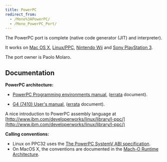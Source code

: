 ```yaml
---
title: PowerPC
redirect_from:
  - /Mono%3APowerPC/
  - /Mono_PowerPC_Port/
---
```


The PowerPC port is complete (native code generator (JIT) and interpreter).

It works on [Mac OS X](/docs/about-mono/supported-platforms/osx/), [Linux/PPC](/docs/about-mono/supported-platforms/linux/), [Nintendo Wii](/docs/about-mono/supported-platforms/wii/) and [Sony PlayStation 3](/docs/about-mono/supported-platforms/playstation3/).

The port owner is Paolo Molaro.

Documentation
-------------

**PowerPC architecture:**

-   [PowerPC Programming environments manual](http://www.freescale.com/files/product/doc/MPCFPE32B.pdf), ([errata](http://www.freescale.com/files/product/doc/MPCFPE32BAD.pdf) document).

-   [G4 (7410) User's manual](http://www.freescale.com/files/32bit/doc/ref_manual/MPC7410UM.pdf), ([errata](http://www.freescale.com/files/32bit/doc/ref_manual/MPC7410UMAD.pdf) document).

A nice introduction to PowerPC assembly language at [http://www.ibm.com/developerworks/linux/library/l-ppc/](http://www.ibm.com/developerworks/linux/library/l-ppc/)

**Calling conventions:**

-   Linux on PPC32 uses the [The PowerPC SystemV ABI specification](http://refspecs.linux-foundation.org/elf/elfspec_ppc.pdf).
-   On MacOS X, the conventions are documented in the [Mach-O Runtime Architecture](https://developer.apple.com/library/mac/documentation/DeveloperTools/Conceptual/MachORuntime/).



